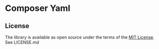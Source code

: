 # Composer Yaml

## License

The library is available as open source under the terms of the [MIT License].
See LICENSE.md

[MIT License]:  https://opensource.org/licenses/MIT
